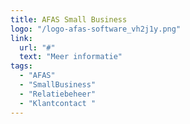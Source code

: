 ```yaml
---
title: AFAS Small Business
logo: "/logo-afas-software_vh2j1y.png"
link:
  url: "#"
  text: "Meer informatie"
tags:
  - "AFAS"
  - "SmallBusiness"
  - "Relatiebeheer"
  - "Klantcontact "
---
```

